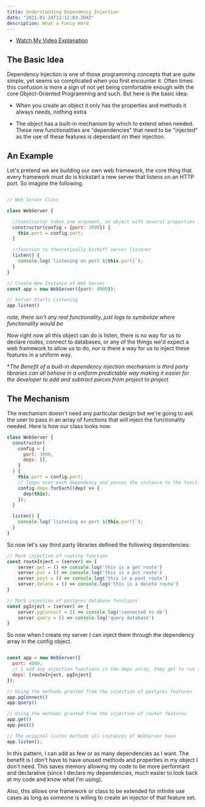 ```yaml
---
title: Understanding Dependency Injection
date: "2021-01-24T12:12:03.284Z"
description: What a Fancy Word
---
```


- [Watch My Video Explanation](https://youtu.be/qGVJVqHNTNo)

## The Basic Idea

Dependency Injection is one of those programming concepts that are quite simple, yet seems so complicated when you first encounter it. Often times this confusion is more a sign of not yet being comfortable enough with the core Object-Oriented Programming and such. But here is the basic idea:

- When you create an object it only has the properties and methods it always needs, nothing extra

- The object has a built-in mechanism by which to extend when needed. These new functionalities are "dependencies" that need to be "injected" as the use of these features is dependant on their injection.

## An Example

Let's pretend we are building our own web framework, the core thing that every framework must do is kickstart a new server that listens on an HTTP port. So imagine the following.

```js

// Web Server Class

class WebServer {

  //Constructor takes one argument, an object with several properties including port
  constructor(config = {port: 3000}) {
    this.port = config.port;
  }

  //function to theoretically kickoff server listener
  listen() {
    console.log(`listening on port ${this.port}`);
  }
}

// Create New Instance of Web Server
const app = new WebServer({port: 4000});

// Server Starts Listening
app.listen()

```
*note, there isn't any real functionality, just logs to symbolize where functionality would be*

Now right now all this object can do is listen, there is no way for us to declare routes, connect to databases, or any of the things we'd expect a web framework to allow us to do, nor is there a way for us to inject these features in a uniform way.

**The Benefit of a built-in dependency injection mechanism is third party libraries can all behave in a uniform predictable way making it easier for the developer to add and subtract pieces from project to project*

## The Mechanism

The mechanism doesn't need any particular design but we're going to ask the user to pass in an array of functions that will inject the functionality needed. Here is how our class looks now.

```js
class WebServer {
  constructor(
    config = {
      port: 3000,
      deps: [],
    }
  ) {
    this.port = config.port;
    // loops over each dependency and passes the instance to the function so it can add any methods or properties for that features set
    config.deps.forEach((dep) => {
      dep(this);
    });
  }

  listen() {
    console.log(`listening on port ${this.port}`);
  }
}

```

So now let's say third party libraries defined the following dependencies:

```js
// Mock injection of routing function
const routeInject = (server) => {
    server.get = () => console.log('this is a get route')
    server.put = () => console.log('this is a put route')
    server.post = () => console.log('this is a post route')
    server.delete = () => console.log('this is a delete route')
}

// Mock injection of postgres database functions
const pgInject = (server) => {
    server.pgConnect = () => console.log('connected to db')
    server.query = () => console.log('query database')
}

```

So now when I create my server I can inject them through the dependency array in the config object.

```js

const app = new WebServer({
  port: 4000,
  // I add any injection functions in the deps array, they get to run in the constructor adding the methods to the instance of the web server
  deps: [routeInject, pgInject]
});

// Using the methods granted from the injection of postgres features
app.pgConnect()
app.query()

// Using the methods granted from the injection of router features
app.get()
app.post()

// The original listen methods all instances of WebServer have
app.listen();

```

In this pattern, I can add as few or as many dependencies as I want. The benefit is I don't have to have unused methods and properties in my object I don't need. This saves memory allowing my code to be more performant and declarative (since I declare my dependencies, much easier to look back at my code and know what I'm using).

Also, this allows one framework or class to be extended for infinite use cases as long as someone is willing to create an injector of that feature set.